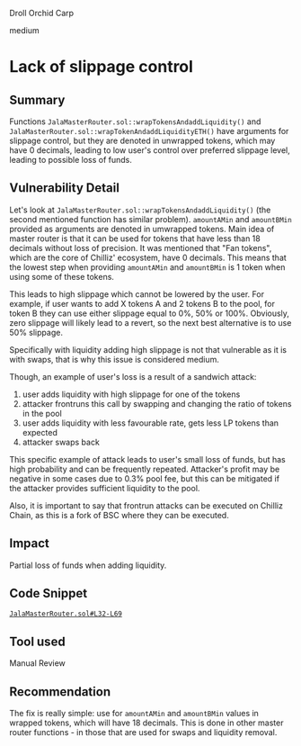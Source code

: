 Droll Orchid Carp

medium

# Lack of slippage control

## Summary

Functions `JalaMasterRouter.sol::wrapTokensAndaddLiquidity()` and `JalaMasterRouter.sol::wrapTokenAndaddLiquidityETH()` have arguments for slippage control, but they are denoted in unwrapped tokens, which may have 0 decimals, leading to low user's control over preferred slippage level, leading to possible loss of funds.

## Vulnerability Detail

Let's look at `JalaMasterRouter.sol::wrapTokensAndaddLiquidity()` (the second mentioned function has similar problem). `amountAMin` and `amountBMin` provided as arguments are denoted in umwrapped tokens. Main idea of master router is that it can be used for tokens that have less than 18 decimals without loss of precision. It was mentioned that "Fan tokens", which are the core of Chilliz' ecosystem, have 0 decimals. This means that the lowest step when providing `amountAMin` and `amountBMin` is 1 token when using some of these tokens.

This leads to high slippage which cannot be lowered by the user. For example, if user wants to add X tokens A and 2 tokens B to the pool, for token B they can use either slippage equal to 0%, 50% or 100%. Obviously, zero slippage will likely lead to a revert, so the next best alternative is to use 50% slippage.

Specifically with liquidity adding high slippage is not that vulnerable as it is with swaps, that is why this issue is considered medium. 

Though, an example of user's loss is a result of a sandwich attack:
1) user adds liquidity with high slippage for one of the tokens
2) attacker frontruns this call by swapping and changing the ratio of tokens in the pool
3) user adds liquidity with less favourable rate, gets less LP tokens than expected
4) attacker swaps back 

This specific example of attack leads to user's small loss of funds, but has high probability and can be frequently repeated. Attacker's profit may be negative in some cases due to 0.3% pool fee, but this can be mitigated if the attacker provides sufficient liquidity to the pool.

Also, it is important to say that frontrun attacks can be executed on Chilliz Chain, as this is a fork of BSC where they can be executed.

## Impact

Partial loss of funds when adding liquidity.

## Code Snippet
[`JalaMasterRouter.sol#L32-L69`](https://github.com/sherlock-audit/2024-02-jala-swap/blob/main/jalaswap-dex-contract/contracts/JalaMasterRouter.sol)

## Tool used

Manual Review

## Recommendation

The fix is really simple: use for `amountAMin` and `amountBMin` values in wrapped tokens, which will have 18 decimals. This is done in other master router functions - in those that are used for swaps and liquidity removal.
